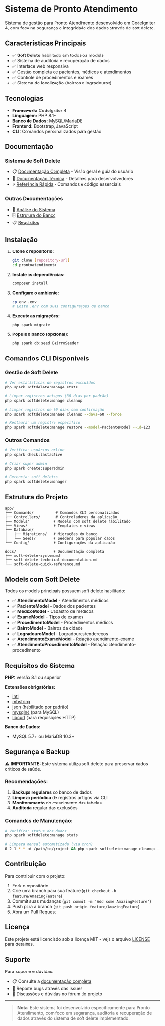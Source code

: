# Sistema de Pronto Atendimento

Sistema de gestão para Pronto Atendimento desenvolvido em CodeIgniter 4, com foco na segurança e integridade dos dados através de soft delete.

## Características Principais

- ✅ **Soft Delete** habilitado em todos os models
- ✅ Sistema de auditoria e recuperação de dados
- ✅ Interface web responsiva
- ✅ Gestão completa de pacientes, médicos e atendimentos
- ✅ Controle de procedimentos e exames
- ✅ Sistema de localização (bairros e logradouros)

## Tecnologias

- **Framework:** CodeIgniter 4
- **Linguagem:** PHP 8.1+
- **Banco de Dados:** MySQL/MariaDB
- **Frontend:** Bootstrap, JavaScript
- **CLI:** Comandos personalizados para gestão

## Documentação

### Sistema de Soft Delete
- 📋 [Documentação Completa](docs/soft-delete-system.md) - Visão geral e guia do usuário
- 🔧 [Documentação Técnica](docs/soft-delete-technical-documentation.md) - Detalhes para desenvolvedores
- ⚡ [Referência Rápida](docs/soft-delete-quick-reference.md) - Comandos e código essenciais

### Outras Documentações
- 📁 [Análise do Sistema](docs/analysis/)
- 🗄️ [Estrutura do Banco](docs/database/)
- 📋 [Requisitos](docs/requeriments/)

## Instalação

1. **Clone o repositório:**
   ```bash
   git clone [repository-url]
   cd prontoatendimento
   ```

2. **Instale as dependências:**
   ```bash
   composer install
   ```

3. **Configure o ambiente:**
   ```bash
   cp env .env
   # Edite .env com suas configurações de banco
   ```

4. **Execute as migrações:**
   ```bash
   php spark migrate
   ```

5. **Popule o banco (opcional):**
   ```bash
   php spark db:seed BairroSeeder
   ```

## Comandos CLI Disponíveis

### Gestão de Soft Delete
```bash
# Ver estatísticas de registros excluídos
php spark softdelete:manage stats

# Limpar registros antigos (30 dias por padrão)
php spark softdelete:manage cleanup

# Limpar registros de 60 dias sem confirmação
php spark softdelete:manage cleanup --days=60 --force

# Restaurar um registro específico
php spark softdelete:manage restore --model=PacienteModel --id=123
```

### Outros Comandos
```bash
# Verificar usuários online
php spark check:lastactive

# Criar super admin
php spark create:superadmin

# Gerenciar soft deletes
php spark softdelete:manager
```

## Estrutura do Projeto

```
app/
├── Commands/          # Comandos CLI personalizados
├── Controllers/       # Controladores da aplicação
├── Models/           # Models com soft delete habilitado
├── Views/            # Templates e views
├── Database/
│   ├── Migrations/   # Migrações do banco
│   └── Seeds/        # Seeders para popular dados
└── Config/           # Configurações da aplicação

docs/                 # Documentação completa
├── soft-delete-system.md
├── soft-delete-technical-documentation.md
└── soft-delete-quick-reference.md
```

## Models com Soft Delete

Todos os models principais possuem soft delete habilitado:

- ✅ **AtendimentoModel** - Atendimentos médicos
- ✅ **PacienteModel** - Dados dos pacientes  
- ✅ **MedicoModel** - Cadastro de médicos
- ✅ **ExameModel** - Tipos de exames
- ✅ **ProcedimentoModel** - Procedimentos médicos
- ✅ **BairroModel** - Bairros da cidade
- ✅ **LogradouroModel** - Logradouros/endereços
- ✅ **AtendimentoExameModel** - Relação atendimento-exame
- ✅ **AtendimentoProcedimentoModel** - Relação atendimento-procedimento

## Requisitos do Sistema

**PHP:** versão 8.1 ou superior

**Extensões obrigatórias:**
- [intl](http://php.net/manual/en/intl.requirements.php)
- [mbstring](http://php.net/manual/en/mbstring.installation.php)
- [json](http://php.net/manual/en/json.installation.php) (habilitado por padrão)
- [mysqlnd](http://php.net/manual/en/mysqlnd.install.php) (para MySQL)
- [libcurl](http://php.net/manual/en/curl.requirements.php) (para requisições HTTP)

**Banco de Dados:**
- MySQL 5.7+ ou MariaDB 10.3+

## Segurança e Backup

⚠️ **IMPORTANTE:** Este sistema utiliza soft delete para preservar dados críticos de saúde.

### Recomendações:
1. **Backups regulares** do banco de dados
2. **Limpeza periódica** de registros antigos via CLI
3. **Monitoramento** do crescimento das tabelas
4. **Auditoria** regular das exclusões

### Comandos de Manutenção:
```bash
# Verificar status dos dados
php spark softdelete:manage stats

# Limpeza mensal automatizada (via cron)
0 2 1 * * cd /path/to/project && php spark softdelete:manage cleanup --days=90 --force
```

## Contribuição

Para contribuir com o projeto:

1. Fork o repositório
2. Crie uma branch para sua feature (`git checkout -b feature/AmazingFeature`)
3. Commit suas mudanças (`git commit -m 'Add some AmazingFeature'`)
4. Push para a branch (`git push origin feature/AmazingFeature`)
5. Abra um Pull Request

## Licença

Este projeto está licenciado sob a licença MIT - veja o arquivo [LICENSE](LICENSE) para detalhes.

## Suporte

Para suporte e dúvidas:
- 📋 Consulte a [documentação completa](docs/)
- 🐛 Reporte bugs através das issues
- 💬 Discussões e dúvidas no fórum do projeto

---

> **Nota:** Este sistema foi desenvolvido especificamente para Pronto Atendimento, com foco em segurança, auditoria e recuperação de dados através do sistema de soft delete implementado.

